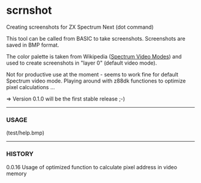 # scrnshot

Creating screenshots for ZX Spectrum Next (dot command)

This tool can be called from BASIC to take screenshots. Screenshots are saved in BMP format.

The color palette is taken from Wikipedia ([Spectrum Video Modes](https://en.wikipedia.org/wiki/ZX_Spectrum_graphic_modes)) and used to create screenshots in "layer 0" (default video mode).



Not for productive use at the moment - seems to work fine for default Spectrum video mode. Playing around with z88dk functiones to optimize pixel calculations ...

=> Version 0.1.0 will be the first stable release ;-)

---

### USAGE

(test/help.bmp)

---

### HISTORY

0.0.16  Usage of optimized function to calculate pixel address in video memory
